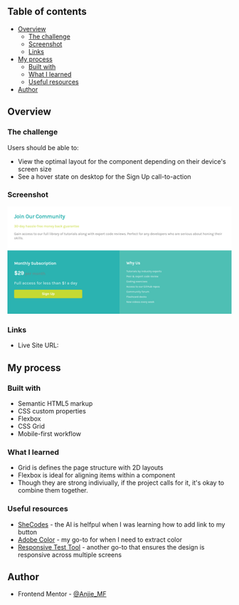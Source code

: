 ## Table of contents

- [Overview](#overview)
  - [The challenge](#the-challenge)
  - [Screenshot](#screenshot)
  - [Links](#links)
- [My process](#my-process)
  - [Built with](#built-with)
  - [What I learned](#what-i-learned)
  - [Useful resources](#useful-resources)
- [Author](#author)

## Overview

### The challenge

Users should be able to:

- View the optimal layout for the component depending on their device's screen size
- See a hover state on desktop for the Sign Up call-to-action

### Screenshot

![](images/Screenshot%202024-01-11%2010.45.02%20PM.png)

### Links

- Live Site URL: 

## My process

### Built with

- Semantic HTML5 markup
- CSS custom properties
- Flexbox
- CSS Grid
- Mobile-first workflow

### What I learned
 - Grid is defines the page structure with 2D layouts
 - Flexbox is ideal for aligning items within a component
 - Though they are strong indiviually, if the project calls for it, it's okay to combine them together. 

### Useful resources

- [SheCodes](https://www.shecodes.io/athena) - the AI is helfpul when I was learning how to add link to my button 
- [Adobe Color](https://color.adobe.com/create/image) -  my go-to for when I need to extract color
- [Responsive Test Tool](https://responsivetesttool.com/) -  another go-to that ensures the design is responsive across multiple screens


## Author

- Frontend Mentor - [@Anjie_MF](https://www.frontendmentor.io/profile/Anjie-MF)

